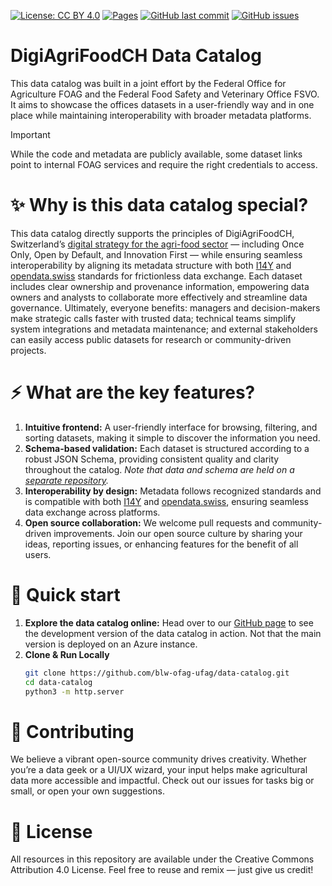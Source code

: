 [![License: CC BY 4.0](https://img.shields.io/badge/License-CC%20BY%204.0-lightgrey.svg)](https://creativecommons.org/licenses/by/4.0/)
[![Pages](https://img.shields.io/github/deployments/blw-ofag-ufag/data-catalog/github-pages?label=GitHub%20Pages)](https://blw-ofag-ufag.github.io/data-catalog/)
[![GitHub last commit](https://img.shields.io/github/last-commit/blw-ofag-ufag/data-catalog.svg)](https://github.com/blw-ofag-ufag/data-catalog/commits)
[![GitHub issues](https://img.shields.io/github/issues/blw-ofag-ufag/data-catalog.svg)](https://github.com/blw-ofag-ufag/data-catalog/issues)

DigiAgriFoodCH Data Catalog
===========================

This data catalog was built in a joint effort by the Federal Office for Agriculture FOAG and the Federal Food Safety and Veterinary Office FSVO.
It aims to showcase the offices datasets in a user-friendly way and in one place while maintaining interoperability with broader metadata platforms.

> [!IMPORTANT]
> While the code and metadata are publicly available, some dataset links point to internal FOAG services and require the right credentials to access.

# ✨ Why is this data catalog special?

This data catalog directly supports the principles of DigiAgriFoodCH, Switzerland’s [digital strategy for the agri-food sector](https://digiagrifood.ch/digiknowhow/digitalisierungsstrategie) — including Once Only, Open by Default, and Innovation First — while ensuring seamless interoperability by aligning its metadata structure with both [I14Y](https://www.i14y.admin.ch/) and [opendata.swiss](https://opendata.swiss) standards for frictionless data exchange.
Each dataset includes clear ownership and provenance information, empowering data owners and analysts to collaborate more effectively and streamline data governance.
Ultimately, everyone benefits: managers and decision-makers make strategic calls faster with trusted data; technical teams simplify system integrations and metadata maintenance; and external stakeholders can easily access public datasets for research or community-driven projects.

# ⚡ What are the key features?

1. **Intuitive frontend:** A user-friendly interface for browsing, filtering, and sorting datasets, making it simple to discover the information you need.
2. **Schema-based validation:** Each dataset is structured according to a robust JSON Schema, providing consistent quality and clarity throughout the catalog. *Note that data and schema are held on a [separate repository](https://github.com/blw-ofag-ufag/metadata).*
3. **Interoperability by design:** Metadata follows recognized standards and is compatible with both [I14Y](https://www.i14y.admin.ch/) and [opendata.swiss](https://opendata.swiss), ensuring seamless data exchange across platforms.
4. **Open source collaboration:** We welcome pull requests and community-driven improvements. Join our open source culture by sharing your ideas, reporting issues, or enhancing features for the benefit of all users.

# 🚀 Quick start

1. **Explore the data catalog online:** Head over to our [GitHub page](https://blw-ofag-ufag.github.io/data-catalog/index.html?lang=en&sort=issued-desc) to see the development version of the data catalog in action. Not that the main version is deployed on an Azure instance.
2. **Clone & Run Locally**  
   ```bash
   git clone https://github.com/blw-ofag-ufag/data-catalog.git
   cd data-catalog
   python3 -m http.server
   ```

# 🤝 Contributing

We believe a vibrant open-source community drives creativity.
Whether you’re a data geek or a UI/UX wizard, your input helps make agricultural data more accessible and impactful.
Check out our issues for tasks big or small, or open your own suggestions.

# 📜 License

All resources in this repository are available under the Creative Commons Attribution 4.0 License.
Feel free to reuse and remix — just give us credit!
